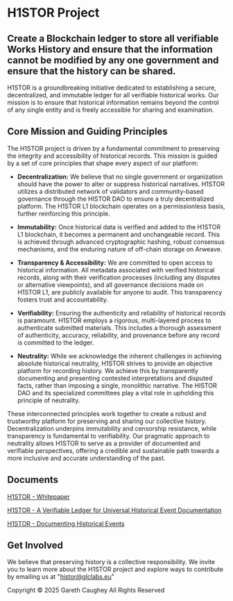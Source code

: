 # H1STOR Project

## Create a Blockchain ledger to store all verifiable Works History and ensure that the information cannot be modified by any one government and ensure that the history can be shared.

H1STOR is a groundbreaking initiative dedicated to establishing a secure, decentralized, and immutable ledger for all verifiable historical works. Our mission is to ensure that historical information remains beyond the control of any single entity and is freely accessible for sharing and examination.

## Core Mission and Guiding Principles

The H1STOR project is driven by a fundamental commitment to preserving the integrity and accessibility of historical records. This mission is guided by a set of core principles that shape every aspect of our platform:

* **Decentralization:** We believe that no single government or organization should have the power to alter or suppress historical narratives. H1STOR utilizes a distributed network of validators and community-based governance through the HISTOR DAO to ensure a truly decentralized platform. The H1STOR L1 blockchain operates on a permissionless basis, further reinforcing this principle.

* **Immutability:** Once historical data is verified and added to the H1STOR L1 blockchain, it becomes a permanent and unchangeable record. This is achieved through advanced cryptographic hashing, robust consensus mechanisms, and the enduring nature of off-chain storage on Arweave.

* **Transparency & Accessibility:** We are committed to open access to historical information. All metadata associated with verified historical records, along with their verification processes (including any disputes or alternative viewpoints), and all governance decisions made on H1STOR L1, are publicly available for anyone to audit. This transparency fosters trust and accountability.

* **Verifiability:** Ensuring the authenticity and reliability of historical records is paramount. H1STOR employs a rigorous, multi-layered process to authenticate submitted materials. This includes a thorough assessment of authenticity, accuracy, reliability, and provenance before any record is committed to the ledger.

* **Neutrality:** While we acknowledge the inherent challenges in achieving absolute historical neutrality, H1STOR strives to provide an objective platform for recording history. We achieve this by transparently documenting and presenting contested interpretations and disputed facts, rather than imposing a single, monolithic narrative. The HISTOR DAO and its specialized committees play a vital role in upholding this principle of neutrality.

These interconnected principles work together to create a robust and trustworthy platform for preserving and sharing our collective history. Decentralization underpins immutability and censorship resistance, while transparency is fundamental to verifiability. Our pragmatic approach to neutrality allows H1STOR to serve as a provider of documented and verifiable perspectives, offering a credible and sustainable path towards a more inclusive and accurate understanding of the past.

## Documents
[H1STOR - Whitepaper](https://github.com/HISTOR-Ledger/H1STOR/blob/main/H1STOR_WHITEPAPER.md)

[H1STOR - A Verifiable Ledger for Universal Historical Event Documentation](https://github.com/HISTOR-Ledger/H1STOR/blob/main/H1STOR%3A%20A%20Verifiable%20Ledger%20for%20Universal%20Historical%20Event%20Documentation.md)

[H1STOR - Documenting Historical Events](https://github.com/HISTOR-Ledger/H1STOR/blob/main/H1STOR%3A%20Documenting%20Historical%20Events.md)




## Get Involved

We believe that preserving history is a collective responsibility. We invite you to learn more about the H1STOR project and explore ways to contribute by emailing us at "histor@glclabs.eu"

Copyright © 2025 Gareth Caughey All Rights Reserved
